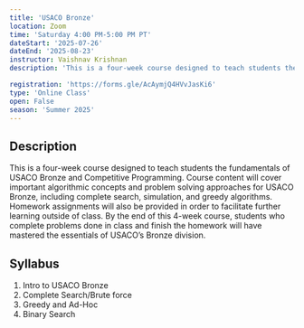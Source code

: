 ```yaml
---
title: 'USACO Bronze'
location: Zoom
time: 'Saturday 4:00 PM-5:00 PM PT' 
dateStart: '2025-07-26'
dateEnd: '2025-08-23'
instructor: Vaishnav Krishnan
description: 'This is a four-week course designed to teach students the fundamentals of USACO Bronze and Competitive Programming.'

registration: 'https://forms.gle/AcAymjQ4HVvJasKi6'
type: 'Online Class'
open: False
season: 'Summer 2025'
---
```


## Description

This is a four-week course designed to teach students the fundamentals of USACO Bronze and Competitive Programming. Course content will cover important algorithmic concepts and problem solving approaches for USACO Bronze, including complete search, simulation, and greedy algorithms. Homework assignments will also be provided in order to facilitate further learning outside of class. By the end of this 4-week course, students who complete problems done in class and finish the homework will have mastered the essentials of USACO’s Bronze division.


## Syllabus

1.	Intro to USACO Bronze
2.	Complete Search/Brute force
3.	Greedy and Ad-Hoc
4.	Binary Search

